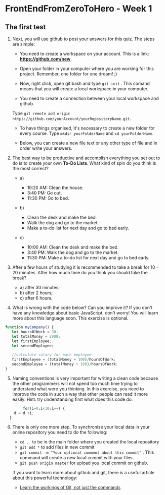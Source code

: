 # FrontEndFromZeroToHero - Week 1

## The first test

1. Next, you will use github to post your answers for this quiz. The steps are simple:

    * You need to create a workspace on your account. This is a link: **https://github.com/new**.
    
    * Open your folder in your computer where you are working for this project. Remember, one folder for one dream! ;)
    
    * Now, right click, open git bash and type `` git init `` . This comand means that you will create a local workspace in your computer. 
    
    * You need to create a connection between your local workspace and github.
    
    Type `` git remote add origin https://github.com/yourAccount/yourRepositoryName.git ``.
    
    * To have things organised, it's necessary to create a new folder for every course. Type ``mkdir yourFolderName`` and ``cd yourFolderName``.
    
    * Below, you can create a new file text or any other type of file and in order write your answers. 

2. The best way to be productive and accomplish everything you set out to do is to create your own **To-Do Lists**. What kind of spin do you think is the most correct?  
    
    * a)
        * 10:20 AM: Clean the house.
        * 3:40 PM: Go out.
        * 11:30 PM: Go to bed.
        
    * b) 
        * Clean the desk and make the bed.
        * Walk the dog and go to the market.
        * Make a to-do list for next day and go to bed early.
        
    * c)
        * 10:00 AM: Clean the desk and make the bed.
        * 3:40 PM: Walk the dog and go to the market.
        * 11:30 PM: Make a to-do list for next day and go to bed early.
   
3. After a few hours of studying it is recommended to take a break for 10 - 20 minutes. After how much time do you think you should take the break?
    * a) after 30 minutes;
    * b) after 2 hours;
    * c) after 6 hours.
    
4. What is wrong with the code below? Can you improve it? If you don't have any knowledge about basic JavaScript, don't worry! You will learn more about this language soon. This exercise is optional. 
 
 ```javascript
 function myCompany() {
    let hoursOfWork = 30;
    let totalMoney = 2000;
    let firstEmployee;
    let secondEmployee;
    
    //calculate salary for each employee
    firstEmployee = (totalMoney + 100)/hoursOfWork;
    secondEmployee = (totalMoney + 100)/hoursOfWork;
}
```
5. Naming conventions is very important for writing a clean code because the other programmers will not spend too much time trying to understand what were you thinking. In this exercise, you need to improve the code in such a way that other people can read it more easily. Hint: try understanding first what does this code do. 
```javascript
        for(i=0;i<10;i++) {
    d = d +i;
  }
```    

6. There is only one more step. To synchronise your local data in your online repository you need to do the following: 

    * ``cd ..`` to be in the main folder where you created the local repository
    * ``git add *`` to add files in new commit
    * ``git commit -m "Your optional comment about this commit"`` . This command will create a new local commit with your files.
    * ``git push origin master`` for upload you local commit on github.
       
    If you want to learn more about github and git, there is a useful article about this powerful technology: 
    * [Learn the workings of Git, not just the commands](https://www.ibm.com/developerworks/library/d-learn-workings-git)
